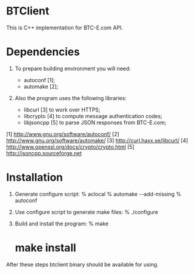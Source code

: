 BTClient
========

This is C++ implementation for BTC-E.com API.


Dependencies
============

1) To prepare building environment you will need:
    - autoconf [1];
    - automake [2];

2) Also the program uses the following libraries:
    - libcurl [3] to work over HTTPS;
    - libcrypto [4] to compute message authentication codes;
    - libjsoncpp [5] to parse JSON responses from BTC-E.com;

[1] http://www.gnu.org/software/autoconf/
[2] http://www.gnu.org/software/automake/
[3] http://curl.haxx.se/libcurl/
[4] http://www.openssl.org/docs/crypto/crypto.html
[5] http://jsoncpp.sourceforge.net


Installation
============

1) Generate configure script:
    % aclocal
    % automake --add-missing
    % autoconf

2) Use configure script to generate make files:
    % ./configure

3) Build and install the program:
    % make
    # make install

After these steps btclient binary should be available for using.
